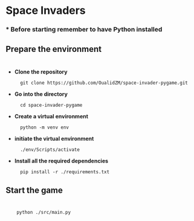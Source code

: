 # Space Invaders

### * Before starting remember to have Python installed


## Prepare the environment
#




* **Clone the repository**

        git clone https://github.com/OualidZM/space-invader-pygame.git

* **Go into the directory**

        cd space-invader-pygame

* **Create a virtual environment**

        python -m venv env

* **initiate the virtual environment**

        ./env/Scripts/activate

* **Install all the required dependencies**

        pip install -r ./requirements.txt

## Start the game
#
        python ./src/main.py